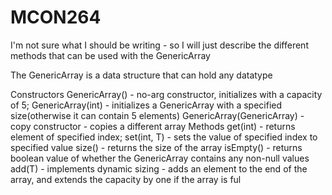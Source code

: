 # MCON264
I'm not sure what I should be writing - so I will just describe the different methods that can be used with the GenericArray

The GenericArray is a data structure that can hold any datatype

Constructors
  GenericArray() - no-arg constructor, initializes with a capacity of 5;
  GenericArray(int) - initializes a GenericArray with a specified size(otherwise it can contain 5 elements) 
  GenericArray(GenericArray) - copy constructor - copies a different array
Methods
   get(int) - returns element of specified index;
   set(int, T) - sets the value of specified index to specified value
   size() - returns the size of the array
   isEmpty() - returns boolean value of whether the GenericArray contains any non-null values
   add(T) - implements dynamic sizing - adds an element to the end of the array, and extends the capacity by one if the array is ful
